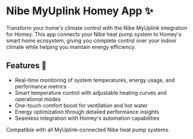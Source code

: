 # Nibe MyUplink Homey App ✨

Transform your home's climate control with the Nibe MyUplink integration for Homey. This app connects your Nibe heat pump system to Homey's smart home ecosystem, giving you complete control over your indoor climate while helping you maintain energy efficiency.

## Features 🌟
* Real-time monitoring of system temperatures, energy usage, and performance metrics
* Smart temperature control with adjustable heating curves and operational modes
* One-touch comfort boost for ventilation and hot water
* Energy optimization through detailed performance insights
* Seamless integration with Homey's automation capabilities

Compatible with all MyUplink-connected Nibe heat pump systems.